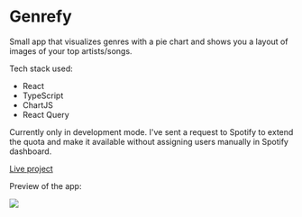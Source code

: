 # Genrefy
Small app that visualizes genres with a pie chart and shows you a layout of images of your top artists/songs. 

Tech stack used:
- React
- TypeScript
- ChartJS
- React Query

Currently only in development mode. I've sent a request to Spotify to extend the quota and make it available without assigning users manually in Spotify dashboard.

<a href="">Live project</a>

Preview of the app:

![](https://cdn.discordapp.com/attachments/497806782085726208/1022682243258388541/ezgif-5-e9038fad1a.gif)

